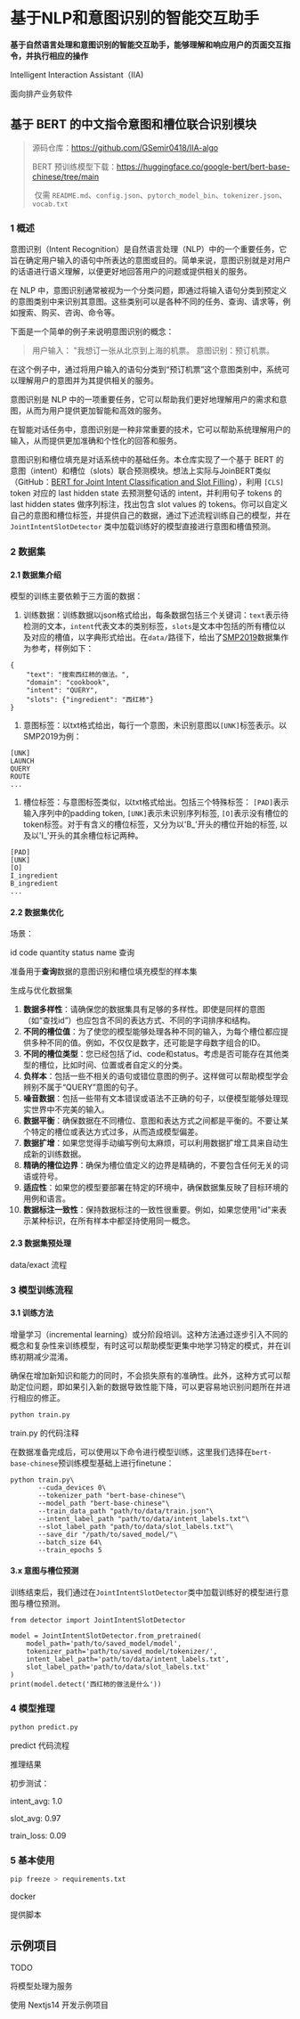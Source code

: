 # 基于NLP和意图识别的智能交互助手

**基于自然语言处理和意图识别的智能交互助手，能够理解和响应用户的页面交互指令，并执行相应的操作**

Intelligent Interaction Assistant（IIA)

面向排产业务软件

## 基于 BERT 的中文指令意图和槽位联合识别模块

> 源码仓库：https://github.com/GSemir0418/IIA-algo
>
> BERT 预训练模型下载：https://huggingface.co/google-bert/bert-base-chinese/tree/main
>
> ​	仅需 `README.md`、`config.json`、`pytorch_model_bin`、`tokenizer.json`、`vocab.txt`

### 1 概述

意图识别（Intent Recognition）是自然语言处理（NLP）中的一个重要任务，它旨在确定用户输入的语句中所表达的意图或目的。简单来说，意图识别就是对用户的话语进行语义理解，以便更好地回答用户的问题或提供相关的服务。

在 NLP 中，意图识别通常被视为一个分类问题，即通过将输入语句分类到预定义的意图类别中来识别其意图。这些类别可以是各种不同的任务、查询、请求等，例如搜索、购买、咨询、命令等。

下面是一个简单的例子来说明意图识别的概念：

> 用户输入： "我想订一张从北京到上海的机票。
> 意图识别：预订机票。

在这个例子中，通过将用户输入的语句分类到“预订机票”这个意图类别中，系统可以理解用户的意图并为其提供相关的服务。

意图识别是 NLP 中的一项重要任务，它可以帮助我们更好地理解用户的需求和意图，从而为用户提供更加智能和高效的服务。

在智能对话任务中，意图识别是一种非常重要的技术，它可以帮助系统理解用户的输入，从而提供更加准确和个性化的回答和服务。



意图识别和槽位填充是对话系统中的基础任务。本仓库实现了一个基于 BERT 的意图（intent）和槽位（slots）联合预测模块。想法上实际与JoinBERT类似（GitHub：[BERT for Joint Intent Classification and Slot Filling](https://link.zhihu.com/?target=https%3A//github.com/monologg/JointBERT)），利用 `[CLS]` token 对应的 last hidden state 去预测整句话的 intent，并利用句子 tokens 的 last hidden states 做序列标注，找出包含 slot values 的 tokens。你可以自定义自己的意图和槽位标签，并提供自己的数据，通过下述流程训练自己的模型，并在 `JointIntentSlotDetector` 类中加载训练好的模型直接进行意图和槽值预测。

### 2 数据集

#### 2.1 数据集介绍

模型的训练主要依赖于三方面的数据：

1. 训练数据：训练数据以json格式给出，每条数据包括三个关键词：`text`表示待检测的文本，`intent`代表文本的类别标签，`slots`是文本中包括的所有槽位以及对应的槽值，以字典形式给出。在`data/`路径下，给出了[SMP2019](https://conference.cipsc.org.cn/smp2019/)数据集作为参考，样例如下：

```
{
    "text": "搜索西红柿的做法。",
    "domain": "cookbook",
    "intent": "QUERY",
    "slots": {"ingredient": "西红柿"}
}
```



1. 意图标签：以txt格式给出，每行一个意图，未识别意图以`[UNK]`标签表示。以SMP2019为例：

```
[UNK]
LAUNCH
QUERY
ROUTE
...
```



1. 槽位标签：与意图标签类似，以txt格式给出。包括三个特殊标签： `[PAD]`表示输入序列中的padding token, `[UNK]`表示未识别序列标签, `[O]`表示没有槽位的token标签。对于有含义的槽位标签，又分为以'B_'开头的槽位开始的标签, 以及以'I_'开头的其余槽位标记两种。

```
[PAD]
[UNK]
[O]
I_ingredient
B_ingredient
...
```

#### 2.2 数据集优化

场景：

id code quantity status name 查询

准备用于**查询**数据的意图识别和槽位填充模型的样本集

生成与优化数据集

1. **数据多样性**：请确保您的数据集具有足够的多样性。即使是同样的意图（如“查找id”）也应包含不同的表达方式、不同的字词排序和结构。
2. **不同的槽位值**：为了使您的模型能够处理各种不同的输入，为每个槽位都应提供多种不同的值。例如，不仅仅是数字，还可能是字母数字组合的ID。
3. **不同的槽位类型**：您已经包括了id、code和status。考虑是否可能存在其他类型的槽位，比如时间、位置或者自定义的分类。
4. **负样本**：包括一些不相关的语句或错位意图的例子。这样做可以帮助模型学会辨别不属于“QUERY”意图的句子。
5. **噪音数据**：包括一些带有文本错误或语法不正确的句子，以便模型能够处理现实世界中不完美的输入。
6. **数据平衡**：确保数据在不同槽位、意图和表达方式之间都是平衡的。不要让某个特定的槽位或表达方式过多，从而造成模型偏差。
7. **数据扩增**：如果您觉得手动编写例句太麻烦，可以利用数据扩增工具来自动生成新的训练数据。
8. **精确的槽位边界**：确保为槽位值定义的边界是精确的，不要包含任何无关的词语或符号。
9. **适应性**：如果您的模型要部署在特定的环境中，确保数据集反映了目标环境的用例和语言。
10. **数据标注一致性**：保持数据标注的一致性很重要。例如，如果您使用"id"来表示某种标识，在所有样本中都坚持使用同一概念。

#### 2.3 数据集预处理

data/exact 流程

### 3 模型训练流程

#### 3.1 训练方法

增量学习（incremental learning）或分阶段培训。这种方法通过逐步引入不同的概念和复杂性来训练模型，有时这可以帮助模型更集中地学习特定的模式，并在训练初期减少混淆。

确保在增加新知识和能力的同时，不会损失原有的准确性。此外，这种方式可以帮助定位问题，即如果引入新的数据导致性能下降，可以更容易地识别问题所在并进行相应的修正。

```python
python train.py
```

train.py 的代码注释

在数据准备完成后，可以使用以下命令进行模型训练，这里我们选择在`bert-base-chinese`预训练模型基础上进行finetune：

```
python train.py\
       --cuda_devices 0\
       --tokenizer_path "bert-base-chinese"\
       --model_path "bert-base-chinese"\
       --train_data_path "path/to/data/train.json"\
       --intent_label_path "path/to/data/intent_labels.txt"\
       --slot_label_path "path/to/data/slot_labels.txt"\
       --save_dir "/path/to/saved_model/"\
       --batch_size 64\
       --train_epochs 5
```

#### 3.x 意图与槽位预测

训练结束后，我们通过在`JointIntentSlotDetector`类中加载训练好的模型进行意图与槽位预测。

```
from detector import JointIntentSlotDetector

model = JointIntentSlotDetector.from_pretrained(
    model_path='path/to/saved_model/model',
    tokenizer_path='path/to/saved_model/tokenizer/',
    intent_label_path='path/to/data/intent_labels.txt',
    slot_label_path='path/to/data/slot_labels.txt'
)
print(model.detect('西红柿的做法是什么'))
```

### 4 模型推理

```python
python predict.py
```

predict 代码流程

推理结果

初步测试：

intent_avg: 1.0

slot_avg: 0.97

train_loss: 0.09

### 5 基本使用

```bash
pip freeze > requirements.txt
```

docker

提供脚本

## 示例项目

TODO

将模型处理为服务

使用 Nextjs14 开发示例项目